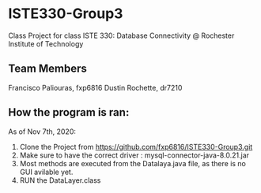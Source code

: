 # ISTE330-Group3
Class Project for class ISTE 330: Database Connectivity @ Rochester Institute of Technology

## Team Members
  Francisco Paliouras, fxp6816
  Dustin Rochette, dr7210
  
## How the program is ran:
As of Nov 7th, 2020:
1. Clone the Project from https://github.com/fxp6816/ISTE330-Group3.git
2. Make sure to have the correct driver : mysql-connector-java-8.0.21.jar
3. Most methods are executed from the Datalaya.java file, as there is no GUI avilable yet.
4. RUN the DataLayer.class
